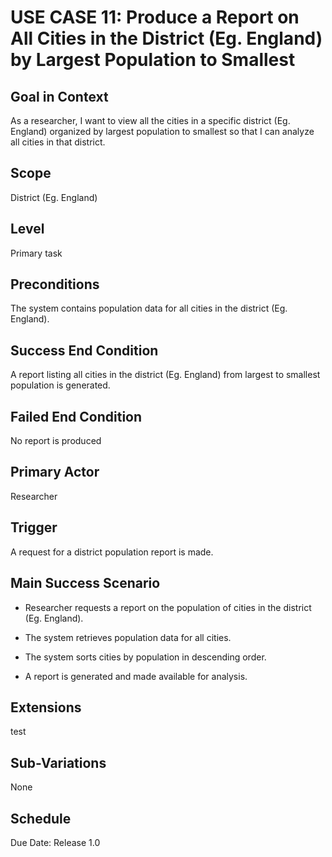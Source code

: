 # USE CASE 11: Produce a Report on All Cities in the District (Eg. England) by Largest Population to Smallest

## Goal in Context

As a researcher, I want to view all the cities in a specific district (Eg. England) organized by largest population to smallest so that I can analyze all cities in that district.

## Scope

District (Eg. England)

## Level

Primary task

## Preconditions

The system contains population data for all cities in the district (Eg. England).

## Success End Condition

A report listing all cities in the district (Eg. England) from largest to smallest population is generated.

## Failed End Condition

No report is produced

## Primary Actor

Researcher

## Trigger

A request for a district population report is made.

## Main Success Scenario

- Researcher requests a report on the population of cities in the district (Eg. England).

- The system retrieves population data for all cities.

- The system sorts cities by population in descending order.

- A report is generated and made available for analysis.

## Extensions

test

## Sub-Variations

None

## Schedule

Due Date: Release 1.0
